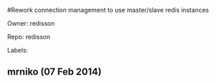 #Rework connection management to use master/slave redis instances

Owner: redisson

Repo: redisson

Labels: 

## mrniko (07 Feb 2014)



